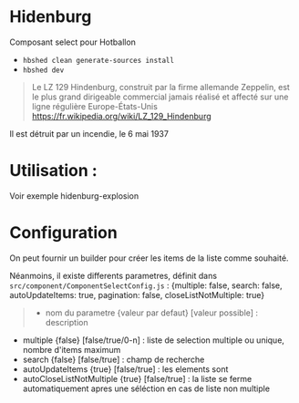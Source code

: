 # Hidenburg

Composant select pour Hotballon

- `hbshed clean generate-sources install`
- `hbshed dev`

> Le LZ 129 Hindenburg, construit par la firme allemande Zeppelin,
 est le plus grand dirigeable commercial jamais réalisé
  et affecté sur une ligne régulière Europe-États-Unis
 https://fr.wikipedia.org/wiki/LZ_129_Hindenburg
 
  
Il est détruit par un incendie, le 6 mai 1937


# Utilisation :

Voir exemple hidenburg-explosion

# Configuration

On peut fournir un builder pour créer les items de la liste comme souhaité.


Néanmoins, il existe differents parametres, définit dans `src/component/ComponentSelectConfig.js` :
{multiple: false, search: false, autoUpdateItems: true, pagination: false, closeListNotMultiple: true}
> - nom du parametre {valeur par defaut} [valeur possible] : description
- multiple {false} [false/true/0-n] : liste de selection multiple ou unique, nombre d'items maximum
- search {false} [false/true] : champ de recherche
- autoUpdateItems {true} [false/true] : les elements sont
- autoCloseListNotMultiple {true} [false/true] : la liste se ferme automatiquement apres une séléction en cas de liste non multiple
